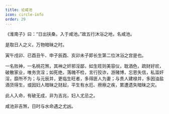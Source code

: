 ```yaml
---
title: 论咸池
icon: circle-info
order: 29
---
```


《淮南子》曰：“日出扶桑，入于咸池。”故五行沐浴之地，名咸池。

是取日人之义，万物暗昧之时。

寅午戌卯、已酉丑午、申子辰酉、亥卯未子即长生第二位沐浴之宫是也。

一名败神，一名桃花煞，其神之奸邪淫鄙，如生旺则美容仪，耽酒色，疏财好欢，破散家业，唯务贪淫；如死绝，落魄不检，言行狡诈，游赌博，忘恩失信，私滥奸淫，靡所不为；与元辰并，更临生旺者，多得匪人为妻；与贵人建禄并，多因油盐酒货得生，或因妇人暗昧之财起，平生有水厄、痨瘵之疾，累遭遗失暗昧之灾。

此人入命，有破无成，非为吉兆，妇人尤忌之。

咸池非吉煞，日时与水命遇之尤凶。


